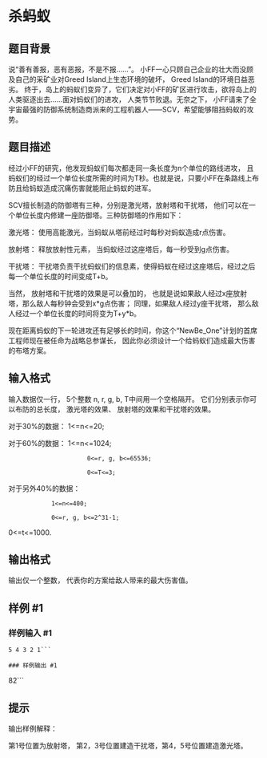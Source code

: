 # 杀蚂蚁

## 题目背景

说“善有善报，恶有恶报，不是不报……”。  小FF一心只顾自己企业的壮大而没顾及自己的采矿业对Greed Island上生态环境的破坏， Greed Island的环境日益恶劣。 终于，岛上的蚂蚁们变异了，它们决定对小FF的矿区进行攻击，欲将岛上的人类驱逐出去……面对蚂蚁们的进攻， 人类节节败退。无奈之下， 小FF请来了全宇宙最强的防御系统制造商派来的工程机器人——SCV，希望能够阻挡蚂蚁的攻势。


## 题目描述

经过小FF的研究，他发现蚂蚁们每次都走同一条长度为n个单位的路线进攻， 且蚂蚁们的经过一个单位长度所需的时间为T秒。也就是说，只要小FF在条路线上布防且给蚂蚁造成沉痛伤害就能阻止蚂蚁的进军。

SCV擅长制造的防御塔有三种，分别是激光塔，放射塔和干扰塔， 他们可以在一个单位长度内修建一座防御塔。三种防御塔的作用如下：

激光塔： 使用高能激光，当蚂蚁从塔前经过时每秒对蚂蚁造成r点伤害。

放射塔： 释放放射性元素， 当蚂蚁经过这座塔后，每一秒受到g点伤害。

干扰塔： 干扰塔负责干扰蚂蚁们的信息素，使得蚂蚁在经过这座塔后，经过之后每一个单位长度的时间变成T+b。

当然， 放射塔和干扰塔的效果是可以叠加的， 也就是说如果敌人经过x座放射塔，那么敌人每秒钟会受到x\*g点伤害； 同理，如果敌人经过y座干扰塔， 那么敌人经过一个单位长度的时间将变为T+y\*b。

现在距离蚂蚁的下一轮进攻还有足够长的时间，你这个“NewBe\_One”计划的首席工程师现在被任命为战略总参谋长， 因此你必须设计一个给蚂蚁们造成最大伤害的布塔方案。


## 输入格式

输入数据仅一行， 5个整数 n, r, g, b, T中间用一个空格隔开。 它们分别表示你可以布防的总长度， 激光塔的效果、 放射塔的效果和干扰塔的效果。

对于30%的数据：    1<=n<=20;

对于60%的数据：   1<=n<=1024;

                          0<=r, g, b<=65536;  

                          0<=T<=3;

对于另外40%的数据：

                1<=n<=400;

                0<=r, g, b<=2^31-1;

0<=t<=1000.


## 输出格式

输出仅一个整数， 代表你的方案给敌人带来的最大伤害值。


## 样例 #1

### 样例输入 #1
```
5 4 3 2 1```

### 样例输出 #1

```
82```

## 提示

输出样例解释：

第1号位置为放射塔， 第2，3号位置建造干扰塔，第4，5号位置建造激光塔。

